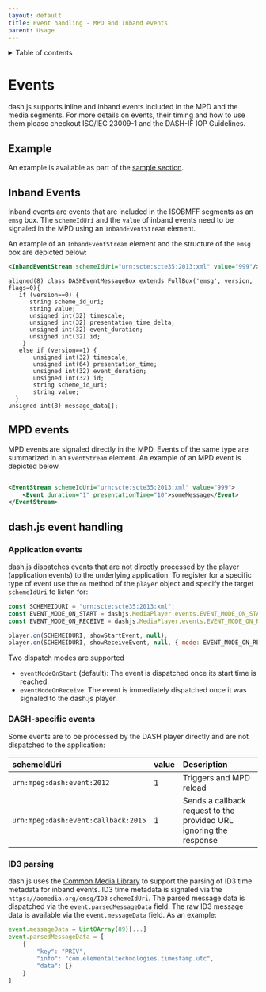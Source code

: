 ```yaml
---
layout: default
title: Event handling - MPD and Inband events
parent: Usage
---
```


<details  markdown="block">
  <summary>
    Table of contents
  </summary>
  {: .text-delta }
1. TOC
{:toc}
</details>

# Events

dash.js supports inline and inband events included in the MPD and the media segments. For more details on events, their
timing and how to use them please checkout ISO/IEC 23009-1 and the DASH-IF IOP Guidelines.

## Example

An example is available as part of
the [sample section](https://reference.dashif.org/dash.js/nightly/samples/advanced/listening-to-SCTE-EMSG-events.html).

## Inband Events

Inband events are events that are included in the ISOBMFF segments as an `emsg` box.
The `schemeIdUri` and the `value` of inband events need to be signaled in the MPD using an `InbandEventStream` element.

An example of an `InbandEventStream` element and the structure of the `emsg` box are depicted below:

```xml
<InbandEventStream schemeIdUri="urn:scte:scte35:2013:xml" value="999"/>
```

```text
aligned(8) class DASHEventMessageBox extends FullBox('emsg', version, flags=0){
   if (version==0) {
      string scheme_id_uri;
      string value;
      unsigned int(32) timescale;
      unsigned int(32) presentation_time_delta;
      unsigned int(32) event_duration;
      unsigned int(32) id;
    }
   else if (version==1) {
       unsigned int(32) timescale;
       unsigned int(64) presentation_time;
       unsigned int(32) event_duration;
       unsigned int(32) id;
       string scheme_id_uri;
       string value;
  }
unsigned int(8) message_data[];
```

## MPD events

MPD events are signaled directly in the MPD. Events of the same type are summarized in an `EventStream` element.
An example of an MPD event is depicted below.

```xml

<EventStream schemeIdUri="urn:scte:scte35:2013:xml" value="999">
    <Event duration="1" presentationTime="10">someMessage</Event>
</EventStream>
```

## dash.js event handling

### Application events

dash.js dispatches events that are not directly processed by the player (application events) to the underlying
application. To register for a specific type
of event use the `on` method of the `player` object and specify the target `schemeIdUri` to listen for:

```javascript
const SCHEMEIDURI = "urn:scte:scte35:2013:xml";
const EVENT_MODE_ON_START = dashjs.MediaPlayer.events.EVENT_MODE_ON_START;
const EVENT_MODE_ON_RECEIVE = dashjs.MediaPlayer.events.EVENT_MODE_ON_RECEIVE;

player.on(SCHEMEIDURI, showStartEvent, null);
player.on(SCHEMEIDURI, showReceiveEvent, null, { mode: EVENT_MODE_ON_RECEIVE });
```

Two dispatch modes are supported

* `eventModeOnStart` (default): The event is dispatched once its start time is reached.
* `eventModeOnReceive`: The event is immediately dispatched once it was signaled to the dash.js player.

### DASH-specific events

Some events are to be processed by the DASH player directly and are not dispatched to the application:

| schemeIdUri                         | value | Description                                                        |
|:------------------------------------|:------|:-------------------------------------------------------------------|
| `urn:mpeg:dash:event:2012`          | 1     | Triggers and MPD reload                                            |
| `urn:mpeg:dash:event:callback:2015` | 1     | Sends a callback request to the provided URL ignoring the response |

### ID3 parsing

dash.js uses the [Common Media Library](https://github.com/streaming-video-technology-alliance/common-media-library) to
support the parsing of ID3 time metadata for inband events. ID3 time metadata is signaled via
the `https://aomedia.org/emsg/ID3` `schemeIdUri`. The parsed message data is dispatched via
the `event.parsedMessageData`
field. The raw ID3 message data is available via the `event.messageData` field. As an example:

````js
event.messageData = Uint8Array(89)[...]
event.parsedMessageData = [
    {
        "key": "PRIV",
        "info": "com.elementaltechnologies.timestamp.utc",
        "data": {}
    }
]
````
